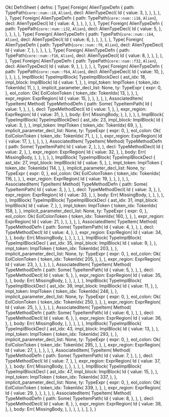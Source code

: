 Ok(
    DefnSheet {
        defns: [
            Type(
                Foreign(
                    AlienTypeDefn {
                        path: TypePath(`core::num::i8`, `Alien`),
                        decl: AlienTypeDecl(
                            Id {
                                value: 3,
                            },
                        ),
                    },
                ),
            ),
            Type(
                Foreign(
                    AlienTypeDefn {
                        path: TypePath(`core::num::i16`, `Alien`),
                        decl: AlienTypeDecl(
                            Id {
                                value: 4,
                            },
                        ),
                    },
                ),
            ),
            Type(
                Foreign(
                    AlienTypeDefn {
                        path: TypePath(`core::num::i32`, `Alien`),
                        decl: AlienTypeDecl(
                            Id {
                                value: 5,
                            },
                        ),
                    },
                ),
            ),
            Type(
                Foreign(
                    AlienTypeDefn {
                        path: TypePath(`core::num::i64`, `Alien`),
                        decl: AlienTypeDecl(
                            Id {
                                value: 6,
                            },
                        ),
                    },
                ),
            ),
            Type(
                Foreign(
                    AlienTypeDefn {
                        path: TypePath(`core::num::f8`, `Alien`),
                        decl: AlienTypeDecl(
                            Id {
                                value: 7,
                            },
                        ),
                    },
                ),
            ),
            Type(
                Foreign(
                    AlienTypeDefn {
                        path: TypePath(`core::num::f16`, `Alien`),
                        decl: AlienTypeDecl(
                            Id {
                                value: 8,
                            },
                        ),
                    },
                ),
            ),
            Type(
                Foreign(
                    AlienTypeDefn {
                        path: TypePath(`core::num::f32`, `Alien`),
                        decl: AlienTypeDecl(
                            Id {
                                value: 9,
                            },
                        ),
                    },
                ),
            ),
            Type(
                Foreign(
                    AlienTypeDefn {
                        path: TypePath(`core::num::f64`, `Alien`),
                        decl: AlienTypeDecl(
                            Id {
                                value: 10,
                            },
                        ),
                    },
                ),
            ),
            ImplBlock(
                TypeImplBlock(
                    TypeImplBlockDecl {
                        ast_idx: 18,
                        impl_block: ImplBlock(
                            Id {
                                value: 1,
                            },
                        ),
                        impl_token: ImplToken {
                            token_idx: TokenIdx(
                                11,
                            ),
                        },
                        implicit_parameter_decl_list: None,
                        ty: TypeExpr {
                            expr: 0,
                        },
                        eol_colon: Ok(
                            EolColonToken {
                                token_idx: TokenIdx(
                                    13,
                                ),
                            },
                        ),
                        expr_region: ExprRegion(
                            Id {
                                value: 15,
                            },
                        ),
                    },
                ),
            ),
            AssociatedItem(
                TypeItem(
                    Method(
                        TypeMethodDefn {
                            path: Some(
                                TypeItemPath(
                                    Id {
                                        value: 1,
                                    },
                                ),
                            ),
                            decl: TypeMethodDecl(
                                Id {
                                    value: 1,
                                },
                            ),
                            expr_region: ExprRegion(
                                Id {
                                    value: 31,
                                },
                            ),
                            body: Err(
                                MissingBody,
                            ),
                        },
                    ),
                ),
            ),
            ImplBlock(
                TypeImplBlock(
                    TypeImplBlockDecl {
                        ast_idx: 23,
                        impl_block: ImplBlock(
                            Id {
                                value: 3,
                            },
                        ),
                        impl_token: ImplToken {
                            token_idx: TokenIdx(
                                69,
                            ),
                        },
                        implicit_parameter_decl_list: None,
                        ty: TypeExpr {
                            expr: 0,
                        },
                        eol_colon: Ok(
                            EolColonToken {
                                token_idx: TokenIdx(
                                    71,
                                ),
                            },
                        ),
                        expr_region: ExprRegion(
                            Id {
                                value: 17,
                            },
                        ),
                    },
                ),
            ),
            AssociatedItem(
                TypeItem(
                    Method(
                        TypeMethodDefn {
                            path: Some(
                                TypeItemPath(
                                    Id {
                                        value: 2,
                                    },
                                ),
                            ),
                            decl: TypeMethodDecl(
                                Id {
                                    value: 2,
                                },
                            ),
                            expr_region: ExprRegion(
                                Id {
                                    value: 32,
                                },
                            ),
                            body: Err(
                                MissingBody,
                            ),
                        },
                    ),
                ),
            ),
            ImplBlock(
                TypeImplBlock(
                    TypeImplBlockDecl {
                        ast_idx: 27,
                        impl_block: ImplBlock(
                            Id {
                                value: 5,
                            },
                        ),
                        impl_token: ImplToken {
                            token_idx: TokenIdx(
                                114,
                            ),
                        },
                        implicit_parameter_decl_list: None,
                        ty: TypeExpr {
                            expr: 0,
                        },
                        eol_colon: Ok(
                            EolColonToken {
                                token_idx: TokenIdx(
                                    116,
                                ),
                            },
                        ),
                        expr_region: ExprRegion(
                            Id {
                                value: 19,
                            },
                        ),
                    },
                ),
            ),
            AssociatedItem(
                TypeItem(
                    Method(
                        TypeMethodDefn {
                            path: Some(
                                TypeItemPath(
                                    Id {
                                        value: 3,
                                    },
                                ),
                            ),
                            decl: TypeMethodDecl(
                                Id {
                                    value: 3,
                                },
                            ),
                            expr_region: ExprRegion(
                                Id {
                                    value: 33,
                                },
                            ),
                            body: Err(
                                MissingBody,
                            ),
                        },
                    ),
                ),
            ),
            ImplBlock(
                TypeImplBlock(
                    TypeImplBlockDecl {
                        ast_idx: 31,
                        impl_block: ImplBlock(
                            Id {
                                value: 7,
                            },
                        ),
                        impl_token: ImplToken {
                            token_idx: TokenIdx(
                                158,
                            ),
                        },
                        implicit_parameter_decl_list: None,
                        ty: TypeExpr {
                            expr: 0,
                        },
                        eol_colon: Ok(
                            EolColonToken {
                                token_idx: TokenIdx(
                                    160,
                                ),
                            },
                        ),
                        expr_region: ExprRegion(
                            Id {
                                value: 21,
                            },
                        ),
                    },
                ),
            ),
            AssociatedItem(
                TypeItem(
                    Method(
                        TypeMethodDefn {
                            path: Some(
                                TypeItemPath(
                                    Id {
                                        value: 4,
                                    },
                                ),
                            ),
                            decl: TypeMethodDecl(
                                Id {
                                    value: 4,
                                },
                            ),
                            expr_region: ExprRegion(
                                Id {
                                    value: 34,
                                },
                            ),
                            body: Err(
                                MissingBody,
                            ),
                        },
                    ),
                ),
            ),
            ImplBlock(
                TypeImplBlock(
                    TypeImplBlockDecl {
                        ast_idx: 35,
                        impl_block: ImplBlock(
                            Id {
                                value: 9,
                            },
                        ),
                        impl_token: ImplToken {
                            token_idx: TokenIdx(
                                203,
                            ),
                        },
                        implicit_parameter_decl_list: None,
                        ty: TypeExpr {
                            expr: 0,
                        },
                        eol_colon: Ok(
                            EolColonToken {
                                token_idx: TokenIdx(
                                    205,
                                ),
                            },
                        ),
                        expr_region: ExprRegion(
                            Id {
                                value: 23,
                            },
                        ),
                    },
                ),
            ),
            AssociatedItem(
                TypeItem(
                    Method(
                        TypeMethodDefn {
                            path: Some(
                                TypeItemPath(
                                    Id {
                                        value: 5,
                                    },
                                ),
                            ),
                            decl: TypeMethodDecl(
                                Id {
                                    value: 5,
                                },
                            ),
                            expr_region: ExprRegion(
                                Id {
                                    value: 35,
                                },
                            ),
                            body: Err(
                                MissingBody,
                            ),
                        },
                    ),
                ),
            ),
            ImplBlock(
                TypeImplBlock(
                    TypeImplBlockDecl {
                        ast_idx: 39,
                        impl_block: ImplBlock(
                            Id {
                                value: 11,
                            },
                        ),
                        impl_token: ImplToken {
                            token_idx: TokenIdx(
                                248,
                            ),
                        },
                        implicit_parameter_decl_list: None,
                        ty: TypeExpr {
                            expr: 0,
                        },
                        eol_colon: Ok(
                            EolColonToken {
                                token_idx: TokenIdx(
                                    250,
                                ),
                            },
                        ),
                        expr_region: ExprRegion(
                            Id {
                                value: 25,
                            },
                        ),
                    },
                ),
            ),
            AssociatedItem(
                TypeItem(
                    Method(
                        TypeMethodDefn {
                            path: Some(
                                TypeItemPath(
                                    Id {
                                        value: 6,
                                    },
                                ),
                            ),
                            decl: TypeMethodDecl(
                                Id {
                                    value: 6,
                                },
                            ),
                            expr_region: ExprRegion(
                                Id {
                                    value: 36,
                                },
                            ),
                            body: Err(
                                MissingBody,
                            ),
                        },
                    ),
                ),
            ),
            ImplBlock(
                TypeImplBlock(
                    TypeImplBlockDecl {
                        ast_idx: 43,
                        impl_block: ImplBlock(
                            Id {
                                value: 13,
                            },
                        ),
                        impl_token: ImplToken {
                            token_idx: TokenIdx(
                                293,
                            ),
                        },
                        implicit_parameter_decl_list: None,
                        ty: TypeExpr {
                            expr: 0,
                        },
                        eol_colon: Ok(
                            EolColonToken {
                                token_idx: TokenIdx(
                                    295,
                                ),
                            },
                        ),
                        expr_region: ExprRegion(
                            Id {
                                value: 27,
                            },
                        ),
                    },
                ),
            ),
            AssociatedItem(
                TypeItem(
                    Method(
                        TypeMethodDefn {
                            path: Some(
                                TypeItemPath(
                                    Id {
                                        value: 7,
                                    },
                                ),
                            ),
                            decl: TypeMethodDecl(
                                Id {
                                    value: 7,
                                },
                            ),
                            expr_region: ExprRegion(
                                Id {
                                    value: 37,
                                },
                            ),
                            body: Err(
                                MissingBody,
                            ),
                        },
                    ),
                ),
            ),
            ImplBlock(
                TypeImplBlock(
                    TypeImplBlockDecl {
                        ast_idx: 47,
                        impl_block: ImplBlock(
                            Id {
                                value: 15,
                            },
                        ),
                        impl_token: ImplToken {
                            token_idx: TokenIdx(
                                337,
                            ),
                        },
                        implicit_parameter_decl_list: None,
                        ty: TypeExpr {
                            expr: 0,
                        },
                        eol_colon: Ok(
                            EolColonToken {
                                token_idx: TokenIdx(
                                    339,
                                ),
                            },
                        ),
                        expr_region: ExprRegion(
                            Id {
                                value: 29,
                            },
                        ),
                    },
                ),
            ),
            AssociatedItem(
                TypeItem(
                    Method(
                        TypeMethodDefn {
                            path: Some(
                                TypeItemPath(
                                    Id {
                                        value: 8,
                                    },
                                ),
                            ),
                            decl: TypeMethodDecl(
                                Id {
                                    value: 8,
                                },
                            ),
                            expr_region: ExprRegion(
                                Id {
                                    value: 38,
                                },
                            ),
                            body: Err(
                                MissingBody,
                            ),
                        },
                    ),
                ),
            ),
        ],
    },
)